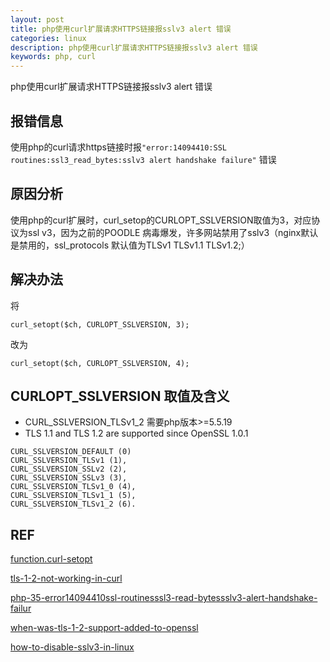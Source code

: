 ```yaml
---
layout: post
title: php使用curl扩展请求HTTPS链接报sslv3 alert 错误
categories: linux
description: php使用curl扩展请求HTTPS链接报sslv3 alert 错误
keywords: php, curl
---
```


php使用curl扩展请求HTTPS链接报sslv3 alert 错误

## 报错信息
使用php的curl请求https链接时报`"error:14094410:SSL routines:ssl3_read_bytes:sslv3 alert handshake failure"` 错误

## 原因分析

使用php的curl扩展时，curl_setop的CURLOPT_SSLVERSION取值为3，对应协议为ssl v3，因为之前的POODLE 病毒爆发，许多网站禁用了sslv3（nginx默认是禁用的，ssl_protocols 默认值为TLSv1 TLSv1.1 TLSv1.2;）

## 解决办法

将
```
curl_setopt($ch, CURLOPT_SSLVERSION, 3);   
```

改为

```
curl_setopt($ch, CURLOPT_SSLVERSION, 4); 

```

## CURLOPT_SSLVERSION 取值及含义

- CURL_SSLVERSION_TLSv1_2 需要php版本>=5.5.19
- TLS 1.1 and TLS 1.2 are supported since OpenSSL 1.0.1

```
CURL_SSLVERSION_DEFAULT (0)
CURL_SSLVERSION_TLSv1 (1),
CURL_SSLVERSION_SSLv2 (2), 
CURL_SSLVERSION_SSLv3 (3),
CURL_SSLVERSION_TLSv1_0 (4),
CURL_SSLVERSION_TLSv1_1 (5),
CURL_SSLVERSION_TLSv1_2 (6).
```

## REF

[function.curl-setopt](https://php.net/manual/en/function.curl-setopt.php)

[tls-1-2-not-working-in-curl](https://stackoverflow.com/questions/30145089/tls-1-2-not-working-in-curl)

[php-35-error14094410ssl-routinesssl3-read-bytessslv3-alert-handshake-failur](https://stackoverflow.com/questions/23568539/php-35-error14094410ssl-routinesssl3-read-bytessslv3-alert-handshake-failur)

[when-was-tls-1-2-support-added-to-openssl](https://stackoverflow.com/questions/48178052/when-was-tls-1-2-support-added-to-openssl)

[how-to-disable-sslv3-in-linux](https://bobcares.com/blog/how-to-disable-sslv3-in-linux/)
